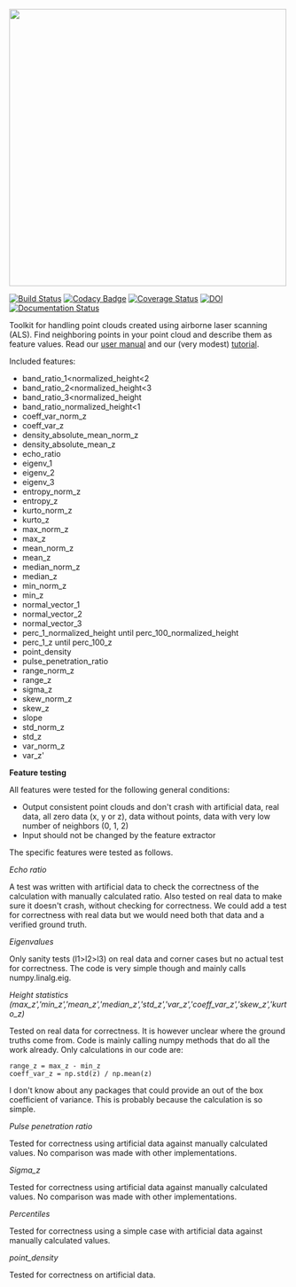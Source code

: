 <p align="left">
  <img src="https://raw.githubusercontent.com/eEcoLiDAR/laserchicken/master/laserchicken_logo.png" width="500"/>
</p>

[![Build Status](https://travis-ci.org/eEcoLiDAR/laserchicken.svg?branch=master)](https://travis-ci.org/eEcoLiDAR/laserchicken)
[![Codacy Badge](https://api.codacy.com/project/badge/Grade/6e3836750fe14f34ba85e26956e8ef10)](https://www.codacy.com/app/c-meijer/eEcoLiDAR?utm_source=www.github.com&amp;utm_medium=referral&amp;utm_content=eEcoLiDAR/eEcoLiDAR&amp;utm_campaign=Badge_Grade)
[![Coverage Status](https://coveralls.io/repos/github/eEcoLiDAR/eEcoLiDAR/badge.svg)](https://coveralls.io/github/eEcoLiDAR/eEcoLiDAR)
[![DOI](https://zenodo.org/badge/95649056.svg)](https://zenodo.org/badge/latestdoi/95649056)
[![Documentation Status](https://readthedocs.org/projects/laserchicken/badge/?version=latest)](https://laserchicken.readthedocs.io/en/latest/?badge=latest)

Toolkit for handling point clouds created using airborne laser scanning (ALS). Find neighboring points in your point cloud and describe them as feature values. Read our [user manual](https://laserchicken.readthedocs.io/) and our (very modest) [tutorial](https://github.com/eEcoLiDAR/laserchicken/blob/master/tutorial.ipynb).

Included features:

 - band_ratio_1<normalized_height<2
 - band_ratio_2<normalized_height<3
 - band_ratio_3<normalized_height
 - band_ratio_normalized_height<1
 - coeff_var_norm_z
 - coeff_var_z
 - density_absolute_mean_norm_z
 - density_absolute_mean_z
 - echo_ratio
 - eigenv_1
 - eigenv_2
 - eigenv_3
 - entropy_norm_z
 - entropy_z
 - kurto_norm_z
 - kurto_z
 - max_norm_z
 - max_z
 - mean_norm_z
 - mean_z
 - median_norm_z
 - median_z
 - min_norm_z
 - min_z
 - normal_vector_1
 - normal_vector_2
 - normal_vector_3
 - perc_1_normalized_height until perc_100_normalized_height
 - perc_1_z until perc_100_z
 - point_density
 - pulse_penetration_ratio
 - range_norm_z
 - range_z
 - sigma_z
 - skew_norm_z
 - skew_z
 - slope
 - std_norm_z
 - std_z
 - var_norm_z
 - var_z'

**Feature testing**

All features were tested for the following general conditions:
- Output consistent point clouds and don't crash with artificial data, real data, all zero data (x, y or z), data without points, data with very low number of neighbors (0, 1, 2)
- Input should not be changed by the feature extractor

The specific features were tested as follows.

*Echo ratio*

A test was written with artificial data to check the correctness of the calculation with manually calculated ratio. Also tested on real data to make sure it doesn't crash, without checking for correctness. We could add a test for correctness with real data but we would need both that data and a verified ground truth.

*Eigenvalues*

Only sanity tests (l1>l2>l3) on real data and corner cases but no actual test for correctness. The code is very simple though and mainly calls numpy.linalg.eig.

*Height statistics (max_z','min_z','mean_z','median_z','std_z','var_z','coeff_var_z','skew_z','kurto_z)*

Tested on real data for correctness. It is however unclear where the ground truths come from. Code is mainly calling numpy methods that do all the work already. Only calculations in our code are:

```
range_z = max_z - min_z
coeff_var_z = np.std(z) / np.mean(z)
```
   
I don't know about any packages that could provide an out of the box coefficient of variance. This is probably because the calculation is so simple.

*Pulse penetration ratio*

Tested for correctness using artificial data against manually calculated values. No comparison was made with other implementations.

*Sigma_z*

Tested for correctness using artificial data against manually calculated values. No comparison was made with other implementations.

*Percentiles*

Tested for correctness using a simple case with artificial data against manually calculated values.

*point_density*

Tested for correctness on artificial data.




